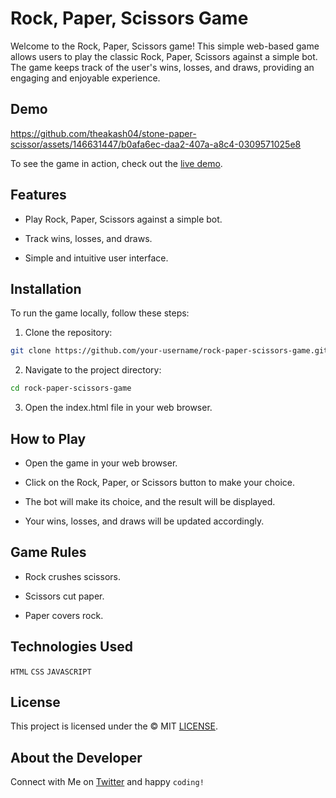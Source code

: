 # Rock, Paper, Scissors Game

Welcome to the Rock, Paper, Scissors game! This simple web-based game allows users to play the classic Rock, Paper, Scissors against a simple bot. The game keeps track of the user's wins, losses, and draws, providing an engaging and enjoyable experience.


## Demo


https://github.com/theakash04/stone-paper-scissor/assets/146631447/b0afa6ec-daa2-407a-a8c4-0309571025e8


To see the game in action, check out the [live demo]().

## Features

- Play Rock, Paper, Scissors against a simple bot.

- Track wins, losses, and draws.

- Simple and intuitive user interface.

## Installation

To run the game locally, follow these steps:

1. Clone the repository:

```bash
git clone https://github.com/your-username/rock-paper-scissors-game.git
```

2. Navigate to the project directory:

```bash
cd rock-paper-scissors-game
```

3. Open the index.html file in your web browser.


## How to Play
- Open the game in your web browser.

- Click on the Rock, Paper, or Scissors button to make your choice.

- The bot will make its choice, and the result will be displayed.

- Your wins, losses, and draws will be updated accordingly.

## Game Rules
- Rock crushes scissors.

- Scissors cut paper.

- Paper covers rock.


## Technologies Used
` HTML `
` CSS `
` JAVASCRIPT `

## License
This project is licensed under the &copy; MIT [LICENSE](LICENSE).

## About the Developer

Connect with Me on [Twitter](https://twitter.com/THEAkash04) and happy `coding!`
